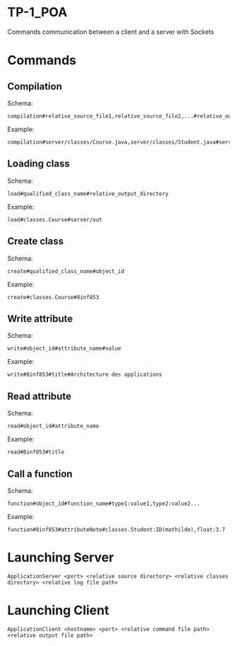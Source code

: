 # TP-1_POA
Commands communication between a client and a server with Sockets 

# Commands
## Compilation

Schema:
```
compilation#relative_source_file1,relative_source_file2,...#relative_output_directory
```

Example:
```
compilation#server/classes/Course.java,server/classes/Student.java#server/out
```

## Loading class

Schema:
```
load#qualified_class_name#relative_output_directory
```

Example:
```
load#classes.Course#server/out
```

## Create class

Schema:
```
create#qualified_class_name#object_id
```

Example:
```
create#classes.Course#8inf853
```

## Write attribute

Schema:
```
write#object_id#attribute_name#value
```

Example:
```
write#8inf853#title#Architecture des applications
```

## Read attribute

Schema:
```
read#object_id#attribute_name
```

Example:
```
read#8inf853#title
```

## Call a function

Schema:
```
function#object_id#function_name#type1:value1,type2:value2...
```

Example:
```
function#8inf853#attributeNote#classes.Student:ID(mathilde),float:3.7
```


# Launching Server

```
ApplicationServer <port> <relative source directory> <relative classes directory> <relative log file path>
```


# Launching Client
```
ApplicationClient <hostname> <port> <relative command file path> <relative output file path>
```